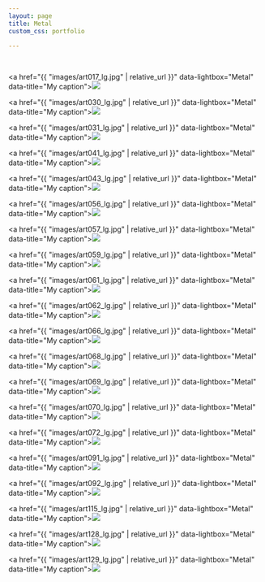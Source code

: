 ```yaml
---
layout: page
title: Metal
custom_css: portfolio

---
```


<p>&nbsp;</p>

<a href="{{ "images/art017_lg.jpg" | relative_url }}" data-lightbox="Metal" data-title="My caption"><img src="{{site_url}}/images/art017_sm.jpg" class="portfolio"/></a>

<a href="{{ "images/art030_lg.jpg" | relative_url }}" data-lightbox="Metal" data-title="My caption"><img src="{{site_url}}/images/art030_sm.jpg" class="portfolio"/></a>

<a href="{{ "images/art031_lg.jpg" | relative_url }}" data-lightbox="Metal" data-title="My caption"><img src="{{site_url}}/images/art031_sm.jpg" class="portfolio"/></a>

<a href="{{ "images/art041_lg.jpg" | relative_url }}" data-lightbox="Metal" data-title="My caption"><img src="{{site_url}}/images/art041_sm.jpg" class="portfolio"/></a>

<a href="{{ "images/art043_lg.jpg" | relative_url }}" data-lightbox="Metal" data-title="My caption"><img src="{{site_url}}/images/art043_sm.jpg" class="portfolio"/></a>

<a href="{{ "images/art056_lg.jpg" | relative_url }}" data-lightbox="Metal" data-title="My caption"><img src="{{site_url}}/images/art056_sm.jpg" class="portfolio"/></a>

<a href="{{ "images/art057_lg.jpg" | relative_url }}" data-lightbox="Metal" data-title="My caption"><img src="{{site_url}}/images/art057_sm.jpg" class="portfolio"/></a>

<a href="{{ "images/art059_lg.jpg" | relative_url }}" data-lightbox="Metal" data-title="My caption"><img src="{{site_url}}/images/art059_sm.jpg" class="portfolio"/></a>

<a href="{{ "images/art061_lg.jpg" | relative_url }}" data-lightbox="Metal" data-title="My caption"><img src="{{site_url}}/images/art061_sm.jpg" class="portfolio"/></a>

<a href="{{ "images/art062_lg.jpg" | relative_url }}" data-lightbox="Metal" data-title="My caption"><img src="{{site_url}}/images/art062_sm.jpg" class="portfolio"/></a>

<a href="{{ "images/art066_lg.jpg" | relative_url }}" data-lightbox="Metal" data-title="My caption"><img src="{{site_url}}/images/art066_sm.jpg" class="portfolio"/></a>

<a href="{{ "images/art068_lg.jpg" | relative_url }}" data-lightbox="Metal" data-title="My caption"><img src="{{site_url}}/images/art068_sm.jpg" class="portfolio"/></a>

<a href="{{ "images/art069_lg.jpg" | relative_url }}" data-lightbox="Metal" data-title="My caption"><img src="{{site_url}}/images/art069_sm.jpg" class="portfolio"/></a>

<a href="{{ "images/art070_lg.jpg" | relative_url }}" data-lightbox="Metal" data-title="My caption"><img src="{{site_url}}/images/art070_sm.jpg" class="portfolio"/></a>

<a href="{{ "images/art072_lg.jpg" | relative_url }}" data-lightbox="Metal" data-title="My caption"><img src="{{site_url}}/images/art072_sm.jpg" class="portfolio"/></a>

<a href="{{ "images/art091_lg.jpg" | relative_url }}" data-lightbox="Metal" data-title="My caption"><img src="{{site_url}}/images/art091_sm.jpg" class="portfolio"/></a>

<a href="{{ "images/art092_lg.jpg" | relative_url }}" data-lightbox="Metal" data-title="My caption"><img src="{{site_url}}/images/art092_sm.jpg" class="portfolio"/></a>

<a href="{{ "images/art115_lg.jpg" | relative_url }}" data-lightbox="Metal" data-title="My caption"><img src="{{site_url}}/images/art115_sm.jpg" class="portfolio"/></a>

<a href="{{ "images/art128_lg.jpg" | relative_url }}" data-lightbox="Metal" data-title="My caption"><img src="{{site_url}}/images/art128_sm.jpg" class="portfolio"/></a>

<a href="{{ "images/art129_lg.jpg" | relative_url }}" data-lightbox="Metal" data-title="My caption"><img src="{{site_url}}/images/art129_sm.jpg" class="portfolio"/></a>


